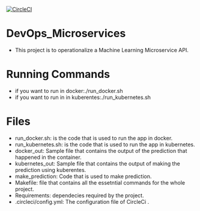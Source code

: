 [![CircleCI](https://circleci.com/gh/MahmoudElerian/DevOps_Microservices/tree/master.svg?style=svg)](https://circleci.com/gh/MahmoudElerian/DevOps_Microservices/tree/master)


# DevOps_Microservices
- This project is to operationalize a Machine Learning Microservice API.
# Running Commands
- if you want to run in docker:./run_docker.sh
- if you want to run in in kuberentes:./run_kubernetes.sh
# Files
- run_docker.sh: is the code that is used to run the app in docker.
- run_kubernetes.sh: is the code that is used to run the app in kubernetes.
- docker_out: Sample file that contains the output of the prediction that happened in the container.
- kubernetes_out: Sample file that contains the output of making the prediction using kuberentes. 
- make_prediction: Code that is used to make prediction. 
- Makefile: file that contains all the essetntial commands for the whole project. 
- Requirements: dependecies required by the project. 
- .circleci/config.yml: The configuration file of CircleCi .
